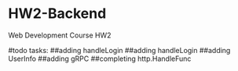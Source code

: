 # HW2-Backend
Web Development Course HW2

#todo tasks:
##adding handleLogin
##adding handleLogin
##adding UserInfo
##adding gRPC
##completing http.HandleFunc
